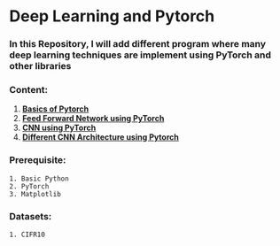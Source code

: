 # Deep Learning and Pytorch
### In this Repository, I will add different program where many deep learning techniques are implement using PyTorch and other libraries

### Content: 
1. [**Basics of Pytorch**](https://github.com/somnath119/Deep-Learning-and-Pytorch-/blob/master/IntrotoPytorch.ipynb)
2. [**Feed Forward Network using PyTorch**](https://github.com/somnath119/Deep-Learning-and-Pytorch-/blob/master/FFNetwork_with_pytorch.ipynb)
3. [**CNN using PyTorch**](https://github.com/somnath119/Deep-Learning-and-Pytorch-/blob/master/CNN_using_pytorch.ipynb)
4. [**Different CNN Architecture using Pytorch**](https://github.com/somnath119/Deep-Learning-and-Pytorch-/blob/master/CNN_using_pytorch.ipynb)
  
  
  
  ### Prerequisite: 
    1. Basic Python
    2. PyTorch
    3. Matplotlib
  
 ### Datasets:
    1. CIFR10
    
  
  
